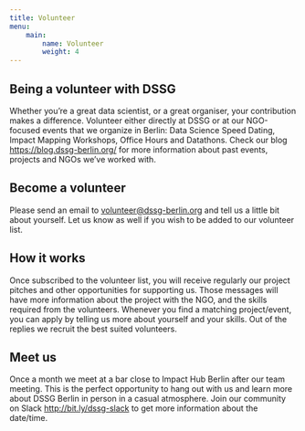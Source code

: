 ```yaml
---
title: Volunteer
menu:
    main:
        name: Volunteer
        weight: 4
---
```




## Being a volunteer with DSSG
Whether you’re a great data scientist, or a great organiser, your contribution makes a difference.
Volunteer either directly at DSSG or at our NGO-focused events that we organize in Berlin: Data Science Speed Dating, Impact Mapping Workshops, Office Hours and Datathons.
Check our blog https://blog.dssg-berlin.org/ for more information about past events, projects and NGOs we’ve worked with.

## Become a volunteer
Please send an email to <a href="mailto:volunteer@dssg-berlin.org">volunteer@dssg-berlin.org</a> and tell us a little bit about yourself. Let us know as well if you wish to be added to our volunteer list.

## How it works
Once subscribed to the volunteer list, you will receive regularly our project pitches and other opportunities for supporting us. Those messages will have more information about the project with the NGO, and the skills required from the volunteers.
Whenever you find a matching project/event, you can apply by telling us more about yourself and your skills. Out of the replies we recruit the best suited volunteers.

## Meet us
Once a month we meet at a bar close to Impact Hub Berlin after our team meeting. This is the perfect opportunity to hang out with us and learn more about DSSG Berlin in person in a casual atmosphere.
Join our community on Slack http://bit.ly/dssg-slack to get more information about the date/time.
